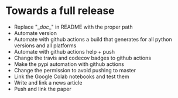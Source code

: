 # Towards a full release

  * Replace "\__doc__" in README with the proper path
  * Automate version
  * Automate with github actions a build that generates for all python versions and all platforms
  * Automate with github actions  help + push
  * Change the travis and codecov badges to github actions
  * Make the pypi automation with github actions
  * Change the permission to avoid pushing to master
  * Link the Google Colab notebooks and test them
  * Write and link a news article
  * Push and link the paper
